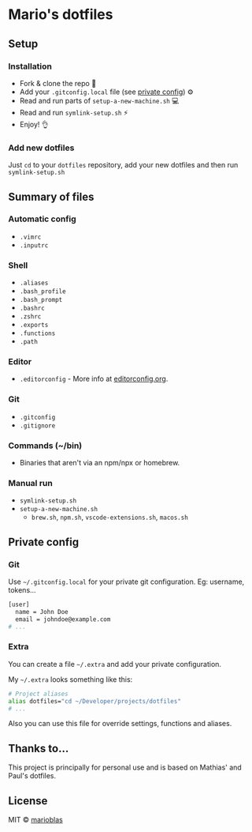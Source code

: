# Mario's dotfiles

## Setup

### Installation

- Fork & clone the repo 🔀
- Add your `.gitconfig.local` file (see [private config](#private-config)) ⚙
- Read and run parts of `setup-a-new-machine.sh` 💻
- Read and run `symlink-setup.sh` ⚡️
- Enjoy! 👌

### Add new dotfiles

Just `cd` to your `dotfiles` repository, add your new dotfiles and then run `symlink-setup.sh`

## Summary of files

### Automatic config

- `.vimrc`
- `.inputrc`

### Shell

- `.aliases`
- `.bash_profile`
- `.bash_prompt`
- `.bashrc`
- `.zshrc`
- `.exports`
- `.functions`
- `.path`

### Editor

- `.editorconfig` - More info at [editorconfig.org](http://editorconfig.org/).

### Git

- `.gitconfig`
- `.gitignore`

### Commands (~/bin)

- Binaries that aren't via an npm/npx or homebrew.

### Manual run

- `symlink-setup.sh`
- `setup-a-new-machine.sh`
  - `brew.sh`, `npm.sh`, `vscode-extensions.sh`, `macos.sh`

## Private config

### Git

Use `~/.gitconfig.local` for your private git configuration. Eg: username, tokens...

```bash
[user]
  name = John Doe
  email = johndoe@example.com
# ...
```

### Extra

You can create a file `~/.extra` and add your private configuration.

My `~/.extra` looks something like this:

```bash
# Project aliases
alias dotfiles="cd ~/Developer/projects/dotfiles"
# ...
```

Also you can use this file for override settings, functions and aliases.

## Thanks to...

This project is principally for personal use and is based on Mathias' and Paul's dotfiles.

## License

MIT © [marioblas](https://github.com/marioblas)
